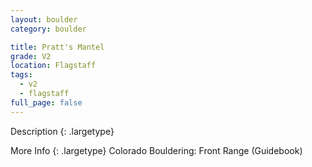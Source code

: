 ```yaml
---
layout: boulder
category: boulder

title: Pratt's Mantel
grade: V2
location: Flagstaff
tags:
  - v2
  - flagstaff
full_page: false
---
```


Description
{: .largetype}


More Info
{: .largetype}
Colorado Bouldering: Front Range (Guidebook)
